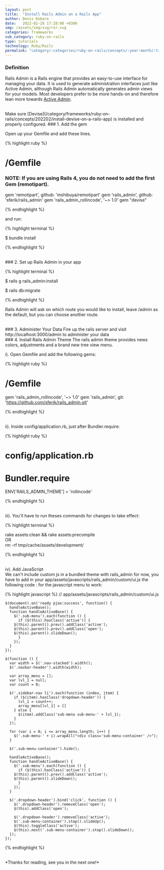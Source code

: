 ```yaml
---
layout: post
title:  "Install Rails Admin on a Rails App"
author: Denis Kobare
date:   2022-02-28 17:28:00 +0300
img: /assets/img/svg/ror.svg
categories: frameworks
sub_category: ruby-on-rails
type: tutorials
technology: Ruby/Rails
permalink: "category/:categories/ruby-on-rails/concepts/:year:month/:title"
---
```


### Definition

Rails Admin is a Rails engine that provides an easy-to-use interface for managing your data. It is used to generate administration interfaces just like Active Admin, although Rails Admin automatically generates admin views for your models. Most developers prefer to be more hands-on and therefore lean more towards [Active Admin](/category/frameworks/ruby-on-rails/concepts/202202/install-active-admin-on-a-rails-app).



<br>
Make sure [Devise](/category/frameworks/ruby-on-rails/concepts/202202/install-devise-on-a-rails-app) is installed and properly configured.
### 1. Add the gem
 
Open up your Gemfile and add these lines.

{% highlight ruby %}

# /Gemfile

### NOTE: If you are using Rails 4, you do not need to add the first Gem (remotipart).
gem 'remotipart', github: 'mshibuya/remotipart'
gem 'rails_admin', github: 'sferik/rails_admin'
gem 'rails_admin_rollincode', '~> 1.0'
gem "devise"
	
{% endhighlight %} 


and run:

{% highlight terminal %}

$ bundle install
	
{% endhighlight %} 	


<br>
### 2. Set up Rails Admin in your app

{% highlight terminal %}
	
$ rails g rails_admin:install

$ rails db:migrate

{% endhighlight %} 	

Rails Admin will ask on which route you would like to install, leave /admin as the default, but you can choose another route.

<br>
### 3. Administer Your Data
Fire up the rails server and visit http://localhost:3000/admin to administer your data


<br>
### 4. Install Rails Admin Theme 
The rails admin theme provides news colors, adjustments and a brand new tree view menu.

i). Open Gemfile and add the following gems:

{% highlight ruby %}
# /Gemfile

gem 'rails_admin_rollincode', '~> 1.0'
gem 'rails_admin', git: 'https://github.com/sferik/rails_admin.git'
	
{% endhighlight %} 


<br>
ii). Inside config/application.rb, just after Bundler.require:

{% highlight ruby %}
# config/application.rb

# Bundler.require
ENV['RAILS_ADMIN_THEME'] = 'rollincode'	
	
{% endhighlight %} 


<br>
iii). You'll have to run theses commands for changes to take effect:

{% highlight terminal %}

rake assets:clean && rake assets:precompile	                
                OR	                
rm -rf tmp/cache/assets/development/
	                
{% endhighlight %} 


<br>
iv). Add JavaScript<br>
We can't include custom js in a bundled theme with rails_admin for now, you have to add in your app/assets/javascripts/rails_admin/custom/ui.js the following code : for the javascript menu to work:


{% highlight javascript %}
// app/assets/javascripts/rails_admin/custom/ui.js

	$(document).on('ready pjax:success', function() {
	  handleActiveBase();
	  function handleActiveBase() {
	    $('.sub-menu').each(function () {
	      if ($(this).hasClass('active')) {
		$(this).parent().prev().addClass('active');
		$(this).parent().prev().addClass('open');
		$(this).parent().slideDown();
	      }
	    });
	  }
	});

	$(function () {
	  var width = $('.nav-stacked').width();
	  $('.navbar-header').width(width);

	  var array_menu = [];
	  var lvl_1 = null;
	  var count = 0;

	  $('.sidebar-nav li').each(function (index, item) {
	    if ($(item).hasClass('dropdown-header')) {
	      lvl_1 = count++;
	      array_menu[lvl_1] = []
	    } else {
	      $(item).addClass('sub-menu sub-menu-' + lvl_1);
	    }
	  });

	  for (var i = 0; i <= array_menu.length; i++) {
	    $('.sub-menu-' + i).wrapAll("<div class='sub-menu-container' />");
	  }

	  $('.sub-menu-container').hide();

	  handleActiveBase();
	  function handleActiveBase() {
	    $('.sub-menu').each(function () {
	      if ($(this).hasClass('active')) {
		$(this).parent().prev().addClass('active');
		$(this).parent().slideDown();
	      }
	    });
	  }

	  $('.dropdown-header').bind('click', function () {
	    $('.dropdown-header').removeClass('open');
	    $(this).addClass('open');

	    $('.dropdown-header').removeClass('active');
	    $('.sub-menu-container').stop().slideUp();
	    $(this).toggleClass('active');
	    $(this).next('.sub-menu-container').stop().slideDown();
	  });
	});	

{% endhighlight %} 

<br>
*Thanks for reading, see you in the next one!*
